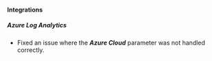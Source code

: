 
#### Integrations

##### Azure Log Analytics

- Fixed an issue where the ***Azure Cloud*** parameter was not handled correctly.

